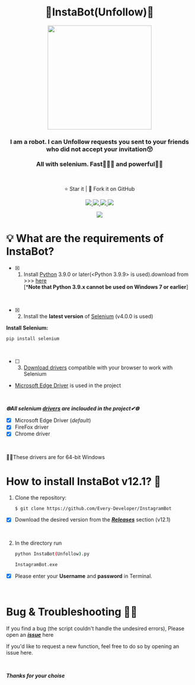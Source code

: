 
<h1 align="center">🤖InstaBot(Unfollow)🤖</h1>
<p align="center">
<img src="https://imgur.com/nu9qFI0.png" width='280'>
  <h3 align='center'>I am a robot. I can Unfollow requests you sent to your friends who did not accept your invitation😚 <br><br> All with selenium. Fast🏃🏻‍♂️ and powerful💪🏻</h3><br>
</p>
  <p align="center">⭐️ Star it | 🔱 Fork it on GitHub </p>
  <p align="center">
    <a href="https://selenium-python.readthedocs.io/">
      <img src="https://img.shields.io/badge/built%20with-Selenium-crimson" />
    </a>
    <a href="https://www.python.org/">
    	<img src="https://img.shields.io/badge/Language-Python-turquoise" />
    </a>
    <a href="https://github.com/Every-Developer/InstagramBot/releases/tag/v12.1">
      <img src='https://img.shields.io/badge/Release-v12.1-goldenrod'>
    </a>
    <a href="https://github.com/Every-Developer/InstagramBot/blob/Professional/LICENSE">
      <img src="https://img.shields.io/badge/license-MIT License-lightskyblue.svg" />
    </a>
  </p>
<p align='center'><a href='https://github.com/Every-Developer'><img  src='https://img.shields.io/badge/Coded%20By-Mohammadreza.D-plum'></a></p>


# 💡 What are the requirements of InstaBot?

- [x] 1. Install [Python](https://www.python.org) 3.9.0 or later(<Python 3.9.9> is used).download from >>>
[here](https://www.python.org/downloads/)<br>[***Note that Python 3.9.x cannot be used on Windows 7 or earlier**]
<br>

- [x] 2. Install the **latest version** of [Selenium](https://selenium-python.readthedocs.io/) (v4.0.0 is used)
 
**Install Selenium:**
```
pip install selenium
```
<br>

- [ ] 3. [Download drivers](https://selenium-python.readthedocs.io/installation.html#drivers) compatible with your browser to work with Selenium
- [Microsoft Edge Driver](https://developer.microsoft.com/en-us/microsoft-edge/tools/webdriver/) is used in the project
      
<br>

***🌐All selenium [drivers](https://selenium-python.readthedocs.io/installation.html#drivers) are inclouded in the project✔🌐***

- [x] Microsoft Edge Driver (*default*)
- [x] FireFox driver
- [x] Chrome driver
      
<br>

✍🏻These drivers are for 64-bit Windows


# How to install InstaBot v12.1? 🤔

1. Clone the repository:

   ```
   $ git clone https://github.com/Every-Developer/InstagramBot
   ```

- [x] Download the desired version from the [***Releases***](https://github.com/Every-Developer/InstagramBot/releases) section (v12.1)

<br>      

2. In the directory run

   ```bash
   python InstaBot(Unfollow).py
   
   InstagramBot.exe
   ```


- [x] Please enter your **Username** and **password** in Terminal.
   
<br>
 


# Bug & Troubleshooting 👨‍💻

If you find a bug (the script couldn't handle the undesired errors), Please open an [***issue***](https://github.com/Every-Developer/InstagramBot/issues) here

If you'd like to request a new function, feel free to do so by opening an issue here.

<br>
      
***Thanks for your choise***

